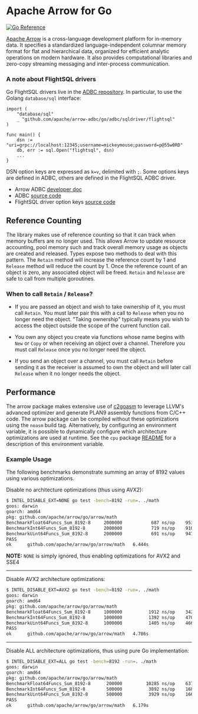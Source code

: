 <!---
  Licensed to the Apache Software Foundation (ASF) under one
  or more contributor license agreements.  See the NOTICE file
  distributed with this work for additional information
  regarding copyright ownership.  The ASF licenses this file
  to you under the Apache License, Version 2.0 (the
  "License"); you may not use this file except in compliance
  with the License.  You may obtain a copy of the License at

    http://www.apache.org/licenses/LICENSE-2.0

  Unless required by applicable law or agreed to in writing,
  software distributed under the License is distributed on an
  "AS IS" BASIS, WITHOUT WARRANTIES OR CONDITIONS OF ANY
  KIND, either express or implied.  See the License for the
  specific language governing permissions and limitations
  under the License.
-->

Apache Arrow for Go
===================

[![Go Reference](https://pkg.go.dev/badge/github.com/apache/arrow/go/v16.svg)](https://pkg.go.dev/github.com/apache/arrow/go/v16)

[Apache Arrow][arrow] is a cross-language development platform for in-memory
data. It specifies a standardized language-independent columnar memory format
for flat and hierarchical data, organized for efficient analytic operations on
modern hardware. It also provides computational libraries and zero-copy
streaming messaging and inter-process communication.

### A note about FlightSQL drivers

Go FlightSQL drivers live in the
[ADBC repository](https://github.com/apache/arrow-adbc/tree/main/go/adbc).
In particular, to use the Golang `database/sql` interface:
```golang
import (
    "database/sql"
    _ "github.com/apache/arrow-adbc/go/adbc/sqldriver/flightsql"
)

func main() {
	dsn := "uri=grpc://localhost:12345;username=mickeymouse;password=p@55w0RD"
    db, err := sql.Open("flightsql", dsn)
    ...
}
```

DSN option keys are expressed as `k=v`, delimited with `;`. 
Some options keys are defined in ADBC, others are defined in the FlightSQL ADBC driver.
- Arrow ADBC [developer doc](https://arrow.apache.org/adbc/main/driver/go/flight_sql.html#client-options)
- ADBC [source code](https://github.com/apache/arrow-adbc/blob/3d12fad1bae21029a8ff25604d6e65760c3f65bd/go/adbc/adbc.go#L149-L158)
- FlightSQL driver option keys [source code](https://github.com/apache/arrow-adbc/blob/3d12fad1bae21029a8ff25604d6e65760c3f65bd/go/adbc/driver/flightsql/flightsql_adbc.go#L70-L81)

Reference Counting
------------------

The library makes use of reference counting so that it can track when memory
buffers are no longer used. This allows Arrow to update resource accounting,
pool memory such and track overall memory usage as objects are created and
released. Types expose two methods to deal with this pattern. The `Retain`
method will increase the reference count by 1 and `Release` method will reduce
the count by 1. Once the reference count of an object is zero, any associated
object will be freed. `Retain` and `Release` are safe to call from multiple
goroutines.

### When to call `Retain` / `Release`?

* If you are passed an object and wish to take ownership of it, you must call
  `Retain`. You must later pair this with a call to `Release` when you no
  longer need the object.  "Taking ownership" typically means you wish to
  access the object outside the scope of the current function call.

* You own any object you create via functions whose name begins with `New` or
  `Copy` or when receiving an object over a channel. Therefore you must call
  `Release` once you no longer need the object.

* If you send an object over a channel, you must call `Retain` before sending
  it as the receiver is assumed to own the object and will later call `Release`
  when it no longer needs the object.

Performance
-----------

The arrow package makes extensive use of [c2goasm][] to leverage LLVM's
advanced optimizer and generate PLAN9 assembly functions from C/C++ code. The
arrow package can be compiled without these optimizations using the `noasm`
build tag. Alternatively, by configuring an environment variable, it is
possible to dynamically configure which architecture optimizations are used at
runtime.  See the `cpu` package [README](arrow/internal/cpu/README.md) for a
description of this environment variable.

### Example Usage

The following benchmarks demonstrate summing an array of 8192 values using
various optimizations.

Disable no architecture optimizations (thus using AVX2):

```sh
$ INTEL_DISABLE_EXT=NONE go test -bench=8192 -run=. ./math
goos: darwin
goarch: amd64
pkg: github.com/apache/arrow/go/arrow/math
BenchmarkFloat64Funcs_Sum_8192-8   	 2000000	       687 ns/op	95375.41 MB/s
BenchmarkInt64Funcs_Sum_8192-8     	 2000000	       719 ns/op	91061.06 MB/s
BenchmarkUint64Funcs_Sum_8192-8    	 2000000	       691 ns/op	94797.29 MB/s
PASS
ok  	github.com/apache/arrow/go/arrow/math	6.444s
```

**NOTE:** `NONE` is simply ignored, thus enabling optimizations for AVX2 and SSE4

----

Disable AVX2 architecture optimizations:

```sh
$ INTEL_DISABLE_EXT=AVX2 go test -bench=8192 -run=. ./math
goos: darwin
goarch: amd64
pkg: github.com/apache/arrow/go/arrow/math
BenchmarkFloat64Funcs_Sum_8192-8   	 1000000	      1912 ns/op	34263.63 MB/s
BenchmarkInt64Funcs_Sum_8192-8     	 1000000	      1392 ns/op	47065.57 MB/s
BenchmarkUint64Funcs_Sum_8192-8    	 1000000	      1405 ns/op	46636.41 MB/s
PASS
ok  	github.com/apache/arrow/go/arrow/math	4.786s
```

----

Disable ALL architecture optimizations, thus using pure Go implementation:

```sh
$ INTEL_DISABLE_EXT=ALL go test -bench=8192 -run=. ./math
goos: darwin
goarch: amd64
pkg: github.com/apache/arrow/go/arrow/math
BenchmarkFloat64Funcs_Sum_8192-8   	  200000	     10285 ns/op	6371.41 MB/s
BenchmarkInt64Funcs_Sum_8192-8     	  500000	      3892 ns/op	16837.37 MB/s
BenchmarkUint64Funcs_Sum_8192-8    	  500000	      3929 ns/op	16680.00 MB/s
PASS
ok  	github.com/apache/arrow/go/arrow/math	6.179s
```

[arrow]:    https://arrow.apache.org
[c2goasm]:  https://github.com/minio/c2goasm
